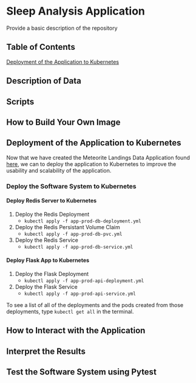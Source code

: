 # Sleep Analysis Application

Provide a basic description of the repository

## Table of Contents

[Deployment of the Application to Kubernetes](#deployment-of-the-application-to-kubernetes) <br >

## Description of Data


## Scripts


## How to Build Your Own Image


## Deployment of the Application to Kubernetes

Now that we have created the Meteorite Landings Data Application found [here](https://github.com/ianwood314/homeworks/tree/main/homework05),
we can to deploy the application to Kubernetes to improve the usability and scalability of the application.

### Deploy the Software System to Kubernetes

#### Deploy Redis Server to Kubernetes
1. Deploy the Redis Deployment
    - `kubectl apply -f app-prod-db-deployment.yml`
2. Deploy the Redis Persistant Volume Claim
    - `kubectl apply -f app-prod-db-pvc.yml`
3. Deploy the Redis Service
    - `kubectl apply -f app-prod-db-service.yml`

#### Deploy Flask App to Kubernetes
1. Deploy the Flask Deployment
    - `kubectl apply -f app-prod-api-deployment.yml`
2. Deploy the Flask Service
    - `kubectl apply -f app-prod-api-service.yml`

To see a list of all of the deployments and the pods created from those deployments, type 
`kubectl get all` in the terminal.

## How to Interact with the Application


## Interpret the Results


## Test the Software System using Pytest

